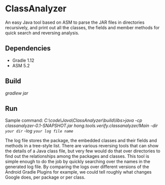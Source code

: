 # ClassAnalyzer
An easy Java tool based on ASM to parse the JAR files in directories recursively, and print out all the classes, the fields and member methods for quick search and reversing analysis.
 
## Dependencies
- Gradle 1.12
- ASM 5.2

## Build
*gradlew jar*

## Run
Sample command:
*C:\code\Java\ClassAnalyzer\build\libs>java -cp classanalyzer-0.1-SNAPSHOT.jar hong.tools.verify.classanalyzer/Main -dir `your dir` -log `your log file name`*

The log file stores the package, the embedded classes and their fields and methods in a tree-style list.
There are various reversing tools that can show the details of a Java class file, but very few would do that over directories to find out the relationships among the packages and classes. This tool is simple enough to do the job by quickly searching over the names in the generated log file. By comparing the logs over different versions of the Android Gradle Plugins for example, we could tell roughly what changes Google does, per package or per class.